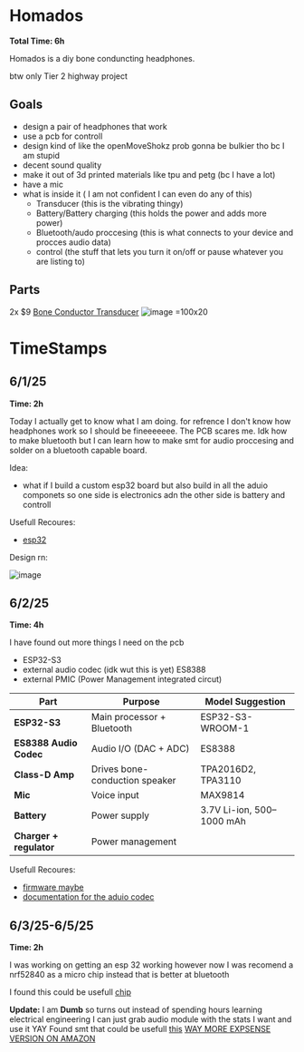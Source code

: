 # Homados

**Total Time: 6h**

Homados is a diy bone conduncting headphones.

btw only Tier 2 highway project

## Goals
- design a pair of headphones that work
- use a pcb for controll
- design kind of like the openMoveShokz prob gonna be bulkier tho bc I am stupid 
- decent sound quality
- make it out of 3d printed materials like tpu and petg (bc I have a lot)
- have a mic
- what is inside it ( I am not confident I can even do any of this)
  - Transducer (this is the vibrating thingy)
  - Battery/Battery charging (this holds the power and adds more power)
  - Bluetooth/audo proccesing (this is what connects to your device and procces audio data)
  - control (the stuff that lets you turn it on/off or pause whatever you are listing to)
   

## Parts
2x $9 [Bone Conductor Transducer](https://www.adafruit.com/product/1674)
![image =100x20](https://github.com/user-attachments/assets/da4ee40c-9477-4df4-a603-699cd772bdd5)
# TimeStamps
## 6/1/25
**Time: 2h**

Today I actually get to know what I am doing. for refrence I don't know how headphones work so I should be fineeeeeee. The PCB scares me. Idk how to make bluetooth but I can learn how to make smt for audio proccesing and solder on a bluetooth capable board.

Idea:
- what if I build a custom esp32 board but also build in all the aduio componets so one side is electronics adn the other side is battery and controll

Usefull Recoures:
- [esp32](https://www.instructables.com/Build-Custom-ESP32-Boards-From-Scratch-the-Complet/)

Design rn:

![image](https://github.com/user-attachments/assets/6af40c00-6c52-4318-9141-3cb27f87cc4b)

## 6/2/25
**Time: 4h**



I have found out more things I need on the pcb
- ESP32-S3
- external audio codec (idk wut this is yet) ES8388
- external PMIC (Power Management integrated circut)

| Part                        | Purpose                        | Model Suggestion                |
| --------------------------- | ------------------------------ | ------------------------------- |
| **ESP32-S3**                | Main processor + Bluetooth     | ESP32-S3-WROOM-1                |
| **ES8388 Audio Codec**      | Audio I/O (DAC + ADC)          | ES8388                          |
| **Class-D Amp**             | Drives bone-conduction speaker | TPA2016D2, TPA3110              |
| **Mic**                     | Voice input                    | MAX9814                         |
| **Battery**                 | Power supply                   | 3.7V Li-ion, 500–1000 mAh       |
| **Charger + regulator**     | Power management               |                                 |


Usefull Recoures:
- [firmware maybe](https://github.com/espressif/esp-adf)
- [documentation for the aduio codec](https://jlcpcb.com/api/file/downloadByFileSystemAccessId/8588881966884130816)

## 6/3/25-6/5/25
**Time: 2h**

I was working on getting an esp 32 working however now I was recomend a nrf52840 as a micro chip instead that is better at bluetooth

I found this could be usefull
[chip](https://www.amazon.com/FEASYCOM-QCC3024-Bluetooth-Analogue-certificated/dp/B09P1KBT1R/ref=sr_1_1?crid=YTJ1LJOLZBCK&dib=eyJ2IjoiMSJ9.q5R4eY0b_zg31FoP3KHEoLt_NgIi18yYPdU7yVwxmfM.vy3Ukh211L9wyJHB-zFAVqAV-oZc38_CDR6KyS1hU5k&dib_tag=se&keywords=QCC3040+TWS+Bluetooth+5.2+Audio+Module&qid=1749168789&s=electronics&sprefix=qcc3040+tws+bluetooth+5.2+audio+module%2Celectronics%2C69&sr=1-1-catcorr)

**Update:**
I am **Dumb** so turns out instead of spending hours learning electrical engineering I can just grab audio module with the stats I want and use it YAY
Found smt that could be usefull [this](https://www.aliexpress.us/item/3256808556030700.html?spm=a2g0o.productlist.main.2.2da42fd58Q7GeN&aem_p4p_detail=202506051743312699180899718200000624037&algo_pvid=10cd7b77-a439-4c8c-aeec-f45fd5b2ee94&algo_exp_id=10cd7b77-a439-4c8c-aeec-f45fd5b2ee94-1&pdp_ext_f=%7B%22order%22%3A%22-1%22%2C%22eval%22%3A%221%22%7D&pdp_npi=4%40dis%21USD%217.15%217.15%21%21%217.15%217.15%21%402101ec1a17491706114971292ea6e3%2112000047205811222%21sea%21US%210%21ABX&curPageLogUid=BndE4d9mTp6Y&utparam-url=scene%3Asearch%7Cquery_from%3A&search_p4p_id=202506051743312699180899718200000624037_1)
[WAY MORE EXPSENSE VERSION ON AMAZON](https://www.amazon.com/s?k=BTM331+SPDIF&i=industrial&crid=M9PCNEETDOEJ&sprefix=btm331+spdif%2Cindustrial%2C68&ref=nb_sb_noss)
